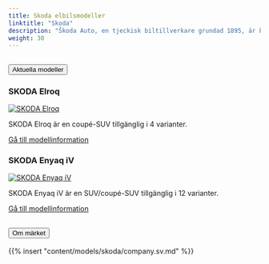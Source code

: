 ```yaml
---
title: Skoda elbilsmodeller
linktitle: "Skoda"
description: "Škoda Auto, en tjeckisk biltillverkare grundad 1895, är känd för sina pålitliga och prisvärda fordon. Nu ett dotterbolag till Volkswagen Group, kombinerar Škoda praktisk ingenjörskonst med innovativ design."
weight: 30
---
```

<!-- markdownlint-disable MD033 -->
<!-- markdownlint-disable MD010 -->


<div class="accordion" id="accordionPanelsStayOpenExample">
    <div class="accordion-item">
        <h2 class="accordion-header">
            <button class="accordion-button" type="button" data-bs-toggle="collapse" data-bs-target="#panelsStayOpen-collapseOne" aria-expanded="true" aria-controls="panelsStayOpen-collapseOne">
                        Aktuella modeller
            </button>
        </h2>
        <div id="panelsStayOpen-collapseOne" class="accordion-collapse collapse show">
            <div class="accordion-body">
    <div class="container p-3 mb-4 bg-body-tertiary rounded border">
        <h3>SKODA Elroq</h3>
        <div class="row">
            <div class="col col-12 col-md-6">
                <a href="elroq">
                    <img src="https://media.evkx.net/multimedia/models/skoda/elroq/elroq_85x/main_1_st.jpg" class="img-fluid" alt="SKODA Elroq" >
                </a>
            </div>
            <div class="col col-12 col-md-6"><p>
SKODA Elroq är en coupé-SUV tillgänglig i 4 varianter.
</p>
	<a href="elroq/" class="btn btn-outline-primary" role="button">Gå till modellinformation</a>
		</div>
	</div>
</div>
    <div class="container p-3 mb-4 bg-body-tertiary rounded border">
        <h3>SKODA Enyaq iV</h3>
        <div class="row">
            <div class="col col-12 col-md-6">
                <a href="enyaq_iv">
                    <img src="https://media.evkx.net/multimedia/models/skoda/enyaq_iv/enyaq_coupé_rs_iv/main_1_st.jpg" class="img-fluid" alt="SKODA Enyaq iV" >
                </a>
            </div>
            <div class="col col-12 col-md-6"><p>
SKODA Enyaq iV är en SUV/coupé-SUV tillgänglig i 12 varianter.
</p>
	<a href="enyaq_iv/" class="btn btn-outline-primary" role="button">Gå till modellinformation</a>
		</div>
	</div>
</div>
        </div>
    </div>
</div><div class="accordion-item">
    <h2 class="accordion-header">
        <button class="accordion-button" type="button" data-bs-toggle="collapse" data-bs-target="#module-company" aria-expanded="true" aria-controls="module-company">
            Om märket
        </button>
    </h2>
    <div id="module-company" class="accordion-collapse collapse">
        <div class="accordion-body">
{{% insert "content/models/skoda/company.sv.md" %}}
</div>
</div>
</div>
</div>
